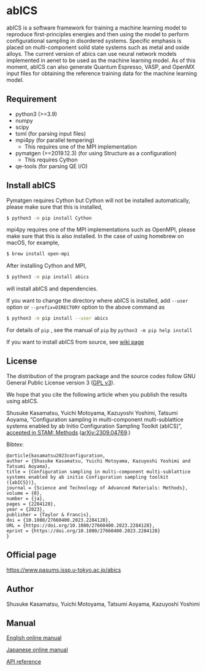 # abICS
abICS is a software framework for training a machine learning model to
reproduce first-principles energies and then using the model to perform
configurational sampling in disordered systems.
Specific emphasis is placed on multi-component solid state systems such as metal and oxide alloys.
The current version of abics can use neural network models implemented in aenet to be used as 
the machine learning model. As of this moment, abICS can also generate Quantum Espresso, VASP, 
and OpenMX input files for obtaining the reference training data for the machine learning model.

## Requirement

- python3 (>=3.9)
- numpy
- scipy
- toml (for parsing input files)
- mpi4py (for parallel tempering)
  - This requires one of the MPI implementation
- pymatgen (>=2019.12.3) (for using Structure as a configuration)
  - This requires Cython
- qe-tools (for parsing QE I/O)

## Install abICS

Pymatgen requires Cython but Cython will not be installed automatically,
please make sure that this is installed,

``` bash
$ python3 -m pip install Cython
```

mpi4py requires one of the MPI implementations such as OpenMPI,
please make sure that this is also installed.
In the case of using homebrew on macOS, for example,

``` bash
$ brew install open-mpi
```

After installing Cython and MPI,

``` bash
$ python3 -m pip install abics
```

will install abICS and dependencies.

If you want to change the directory where abICS is installed,
add `--user` option or `--prefix=DIRECTORY` option to the above command as

``` bash
$ python3 -m pip install --user abics
```

For details of `pip` , see the manual of `pip` by `python3 -m pip help install`

If you want to install abICS from source, see [wiki page](https://github.com/issp-center-dev/abICS/wiki/Install)

## License

The distribution of the program package and the source codes follow GNU General Public License version 3 ([GPL v3](http://www.gnu.org/licenses/gpl-3.0.en.html)). 

We hope that you cite the following article when you publish the results using abICS.

Shusuke Kasamatsu, Yuichi Motoyama, Kazuyoshi Yoshimi, Tatsumi Aoyama, “Configuration sampling in multi-component multi-sublattice systems enabled by ab Initio Configuration Sampling Toolkit (abICS)”, [accepted in STAM: Methods](https://doi.org/10.1080/27660400.2023.2284128) ([arXiv:2309.04769](https://arxiv.org/abs/2309.04769).)

Bibtex:

```
@article{kasamatsu2023configuration,
author = {Shusuke Kasamatsu, Yuichi Motoyama, Kazuyoshi Yoshimi and Tatsumi Aoyama},
title = {Configuration sampling in multi-component multi-sublattice systems enabled by ab initio Configuration sampling toolkit ({abICS})},
journal = {Science and Technology of Advanced Materials: Methods},
volume = {0},
number = {ja},
pages = {2284128},
year = {2023},
publisher = {Taylor & Francis},
doi = {10.1080/27660400.2023.2284128},
URL = {https://doi.org/10.1080/27660400.2023.2284128},
eprint = {https://doi.org/10.1080/27660400.2023.2284128}
}
```

## Official page

https://www.pasums.issp.u-tokyo.ac.jp/abics

## Author

Shusuke Kasamatsu, Yuichi Motoyama, Tatsumi Aoyama, Kazuyoshi Yoshimi

## Manual

[English online manual](https://issp-center-dev.github.io/abICS/docs/master/en/html/index.html)

[Japanese online manual](https://issp-center-dev.github.io/abICS/docs/master/ja/html/index.html)

[API reference](https://issp-center-dev.github.io/abICS/docs/api/master/html/index.html)
